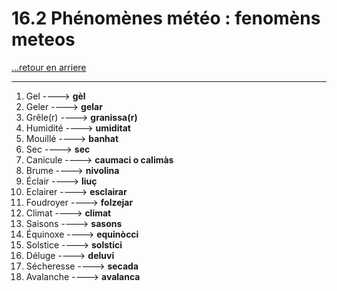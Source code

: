 # 16.2 Phénomènes météo : fenomèns meteos

[...retour en arriere](../../../menu_fiches.md)

---

1. Gel  ----> **gèl**
2. Geler ----> **gelar**
3. Grêle(r)  ----> **granissa(r)**
4. Humidité  ----> **umiditat**
5. Mouillé ----> **banhat**
6. Sec ----> **sec**
7. Canicule  ----> **caumaci o calimàs**
8. Brume  ----> **nivolina**
9. Éclair  ----> **liuç**
10. Eclairer ----> **esclairar**
11. Foudroyer ----> **folzejar**
12. Climat  ----> **climat**
13. Saisons  ----> **sasons**
14. Équinoxe  ----> **equinòcci**
15. Solstice  ----> **solstici**
16. Déluge  ----> **deluvi**
17. Sécheresse  ----> **secada**
18. Avalanche  ----> **avalanca**